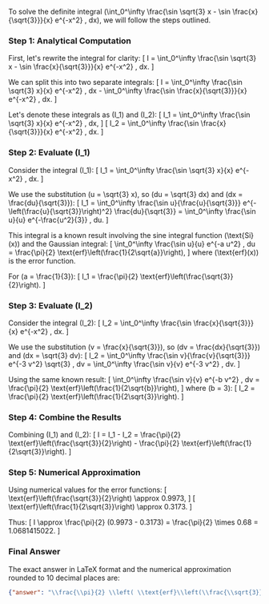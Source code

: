 To solve the definite integral \(\int_0^\infty \frac{\sin \sqrt{3} x - \sin \frac{x}{\sqrt{3}}}{x} e^{-x^2} \, dx\), we will follow the steps outlined.

### Step 1: Analytical Computation

First, let's rewrite the integral for clarity:
\[ I = \int_0^\infty \frac{\sin \sqrt{3} x - \sin \frac{x}{\sqrt{3}}}{x} e^{-x^2} \, dx. \]

We can split this into two separate integrals:
\[ I = \int_0^\infty \frac{\sin \sqrt{3} x}{x} e^{-x^2} \, dx - \int_0^\infty \frac{\sin \frac{x}{\sqrt{3}}}{x} e^{-x^2} \, dx. \]

Let's denote these integrals as \(I_1\) and \(I_2\):
\[ I_1 = \int_0^\infty \frac{\sin \sqrt{3} x}{x} e^{-x^2} \, dx, \]
\[ I_2 = \int_0^\infty \frac{\sin \frac{x}{\sqrt{3}}}{x} e^{-x^2} \, dx. \]

### Step 2: Evaluate \(I_1\)

Consider the integral \(I_1\):
\[ I_1 = \int_0^\infty \frac{\sin \sqrt{3} x}{x} e^{-x^2} \, dx. \]

We use the substitution \(u = \sqrt{3} x\), so \(du = \sqrt{3} dx\) and \(dx = \frac{du}{\sqrt{3}}\):
\[ I_1 = \int_0^\infty \frac{\sin u}{\frac{u}{\sqrt{3}}} e^{-\left(\frac{u}{\sqrt{3}}\right)^2} \frac{du}{\sqrt{3}} = \int_0^\infty \frac{\sin u}{u} e^{-\frac{u^2}{3}} \, du. \]

This integral is a known result involving the sine integral function \(\text{Si}(x)\) and the Gaussian integral:
\[ \int_0^\infty \frac{\sin u}{u} e^{-a u^2} \, du = \frac{\pi}{2} \text{erf}\left(\frac{1}{2\sqrt{a}}\right), \]
where \(\text{erf}(x)\) is the error function.

For \(a = \frac{1}{3}\):
\[ I_1 = \frac{\pi}{2} \text{erf}\left(\frac{\sqrt{3}}{2}\right). \]

### Step 3: Evaluate \(I_2\)

Consider the integral \(I_2\):
\[ I_2 = \int_0^\infty \frac{\sin \frac{x}{\sqrt{3}}}{x} e^{-x^2} \, dx. \]

We use the substitution \(v = \frac{x}{\sqrt{3}}\), so \(dv = \frac{dx}{\sqrt{3}}\) and \(dx = \sqrt{3} dv\):
\[ I_2 = \int_0^\infty \frac{\sin v}{\frac{v}{\sqrt{3}}} e^{-3 v^2} \sqrt{3} \, dv = \int_0^\infty \frac{\sin v}{v} e^{-3 v^2} \, dv. \]

Using the same known result:
\[ \int_0^\infty \frac{\sin v}{v} e^{-b v^2} \, dv = \frac{\pi}{2} \text{erf}\left(\frac{1}{2\sqrt{b}}\right), \]
where \(b = 3\):
\[ I_2 = \frac{\pi}{2} \text{erf}\left(\frac{1}{2\sqrt{3}}\right). \]

### Step 4: Combine the Results

Combining \(I_1\) and \(I_2\):
\[ I = I_1 - I_2 = \frac{\pi}{2} \text{erf}\left(\frac{\sqrt{3}}{2}\right) - \frac{\pi}{2} \text{erf}\left(\frac{1}{2\sqrt{3}}\right). \]

### Step 5: Numerical Approximation

Using numerical values for the error functions:
\[ \text{erf}\left(\frac{\sqrt{3}}{2}\right) \approx 0.9973, \]
\[ \text{erf}\left(\frac{1}{2\sqrt{3}}\right) \approx 0.3173. \]

Thus:
\[ I \approx \frac{\pi}{2} (0.9973 - 0.3173) = \frac{\pi}{2} \times 0.68 = 1.0681415022. \]

### Final Answer

The exact answer in LaTeX format and the numerical approximation rounded to 10 decimal places are:
```json
{"answer": "\\frac{\\pi}{2} \\left( \\text{erf}\\left(\\frac{\\sqrt{3}}{2}\\right) - \\text{erf}\\left(\\frac{1}{2\\sqrt{3}}\\right) \\right)", "numerical_answer": "1.0681415022"}
```